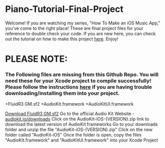 # Piano-Tutorial-Final-Project

Welcome! If you are watching my series, "How To Make an iOS Music App," you've come to the right place! These are final project files for your reference to double check your code. If you are new here, you can check out the tutorial on how to make this project [here](https://www.youtube.com/watch?v=pTXaDtUd0Ng&list=PLP_uFyK0Gvs1_htfFDMoyBqTQ43t23c7I). Enjoy!

# PLEASE NOTE:
### The Following files are missing from this Github Repo. You will need these for your Xcode project to compile successfully! Please follow the instructions [here]() if you are having trouble downloading/installing them into your project.

+FluidR3 GM.sf2
+AudioKit.framework
+AudioKitUI.framework

[Download FluidR3 GM.sf2](https://github.com/urish/cinto/blob/master/media/FluidR3%20GM.sf2)
Go to the official Audio Kit Website - [audiokit.io/downloads](https://audiokit.io/downloads)
Click on the AudioKit-iOS-{VERSION}.zip link to download the latest version of AudioKit frameworks
Go to your downloads folder and unzip the file "AudioKit-iOS-{VERSION}.zip"
Click on the new folder called "AudioKit-iOS"
Once the folder is open, copy the files "AudioKit.framework" and "AudioKitUI.framework" into your Xcode Project

